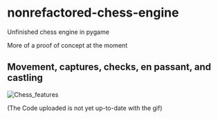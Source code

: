 # nonrefactored-chess-engine
Unfinished chess engine in pygame

More of a proof of concept at the moment

Movement, captures, checks, en passant, and castling
----
![Chess_features](./chess_features.gif)


(The Code uploaded is not yet up-to-date with the gif)
